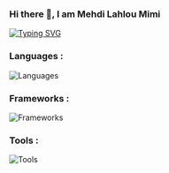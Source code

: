 
### Hi there 👋, I am Mehdi Lahlou Mimi

[![Typing SVG](https://readme-typing-svg.demolab.com/?lines=Software+Engineering+Student;Cloud+Engineering+Student;Self+thaught+Game+Developer;AI+Data+Passionate;Entrepreneurship+Passionate)](https://git.io/typing-svg)

<h3 align="left">Languages :</h3>

![Languages](https://skillicons.dev/icons?i=python,html,css,javascript,cs,c,cpp,lua,ruby,go,rust,php,java,dart&perline=7)

<h3 align="left">Frameworks :</h3>

![Frameworks](https://skillicons.dev/icons?i=flutter,nodejs,bootstrap,react,flask,django,jquery,sass,tensorflow,selenium,redux,express,angular,tailwind&perline=7)


<h3 align="left">Tools :</h3>

![Tools](https://skillicons.dev/icons?i=https://skillicons.dev/icons?i=unity,godot,figma,ai,aws,azure,arduino,git,wordpress,matlab,r,heroku,latex,linux,vim&perline=7)

<!--
**MehdiLahlouMimi00/MehdiLahlouMimi00** is a ✨ _special_ ✨ repository because its `README.md` (this file) appears on your GitHub profile.

Here are some ideas to get you started:

- 🔭 I’m currently working on ...
- 🌱 I’m currently learning ...
- 👯 I’m looking to collaborate on ...
- 🤔 I’m looking for help with ...
- 💬 Ask me about ...
- 📫 How to reach me: ...

-->


